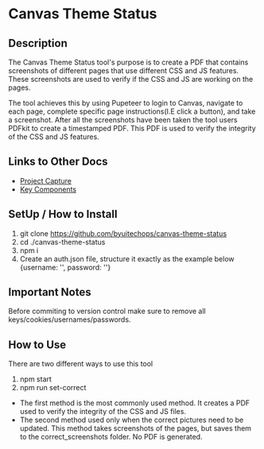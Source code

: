 # Canvas Theme Status

## Description
The Canvas Theme Status tool's purpose is to create a PDF that contains screenshots of
different pages that use different CSS and JS features. These screenshots are used to verify
if the CSS and JS are working on the pages.

The tool achieves this by using Pupeteer to login to Canvas, navigate to each page, complete specific
page instructions(I.E click a button), and take a screenshot. After all the screenshots have been taken
the tool users PDFkit to create a timestamped PDF. This PDF is used to verify the integrity of the CSS
and JS features. 

## Links to Other Docs

- [Project Capture](./docs/01_ProjectCaptureDoc.md)
- [Key Components](./docs/02_KeyComponentsDoc.md)


## SetUp / How to Install
1. git clone https://github.com/byuitechops/canvas-theme-status
2. cd ./canvas-theme-status
3. npm i
4. Create an auth.json file, structure it exactly as the example below
{username: '', password: ''}

## Important Notes
Before commiting to version control make sure to remove all keys/cookies/usernames/passwords.

## How to Use
There are two different ways to use this tool
1. npm start
2. npm run set-correct

* The first method is the most commonly used method. It creates a PDF used to verify the integrity of the
CSS and JS files.
* The second method used only when the correct pictures need to be updated. This method takes screenshots
of the pages, but saves them to the correct_screenshots folder. No PDF is generated.